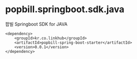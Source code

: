 popbill.springboot.sdk.java
================

팝빌 Springboot SDK for JAVA


    <dependency>
        <groupId>kr.co.linkhub</groupId>
        <artifactId>popbill-spring-boot-starter</artifactId>
        <version>0.0.1</version>
    </dependency>
